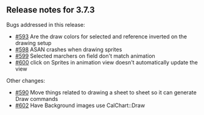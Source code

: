 ## Release notes for 3.7.3

Bugs addressed in this release:

* [#593](../../issues/593) Are the draw colors for selected and reference inverted on the drawing setup
* [#598](../../issues/598) ASAN crashes when drawing sprites
* [#599](../../issues/599) Selected marchers on field don't match animation
* [#600](../../issues/600) click on Sprites in animation view doesn't automatically update the view

Other changes:

* [#590](../../issues/590) Move things related to drawing a sheet to sheet so it can generate Draw commands
* [#602](../../issues/602) Have Background images use CalChart::Draw

